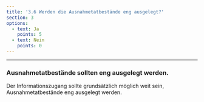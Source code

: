```yaml
---
title: '3.6 Werden die Ausnahmetatbestände eng ausgelegt?'
section: 3
options:
  - text: Ja
    points: 5
  - text: Nein
    points: 0
---
```


---

### Ausnahmetatbestände sollten eng ausgelegt werden.

Der Informationszugang sollte grundsätzlich möglich weit sein, Ausnahmetatbestände eng ausgelegt werden.

